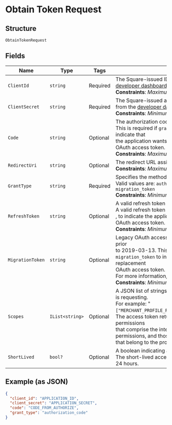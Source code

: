 
# Obtain Token Request

## Structure

`ObtainTokenRequest`

## Fields

| Name | Type | Tags | Description |
|  --- | --- | --- | --- |
| `ClientId` | `string` | Required | The Square-issued ID of your application, available from the<br>[developer dashboard](https://developer.squareup.com/apps).<br>**Constraints**: *Maximum Length*: `191` |
| `ClientSecret` | `string` | Required | The Square-issued application secret for your application, available<br>from the [developer dashboard](https://developer.squareup.com/apps).<br>**Constraints**: *Minimum Length*: `2`, *Maximum Length*: `1024` |
| `Code` | `string` | Optional | The authorization code to exchange.<br>This is required if `grant_type` is set to `authorization_code`, to indicate that<br>the application wants to exchange an authorization code for an OAuth access token.<br>**Constraints**: *Maximum Length*: `191` |
| `RedirectUri` | `string` | Optional | The redirect URL assigned in the [developer dashboard](https://developer.squareup.com/apps).<br>**Constraints**: *Maximum Length*: `2048` |
| `GrantType` | `string` | Required | Specifies the method to request an OAuth access token.<br>Valid values are: `authorization_code`, `refresh_token`, and `migration_token`<br>**Constraints**: *Minimum Length*: `10`, *Maximum Length*: `20` |
| `RefreshToken` | `string` | Optional | A valid refresh token for generating a new OAuth access token.<br>A valid refresh token is required if `grant_type` is set to `refresh_token` , to indicate the application wants a replacement for an expired OAuth access token.<br>**Constraints**: *Minimum Length*: `2`, *Maximum Length*: `1024` |
| `MigrationToken` | `string` | Optional | Legacy OAuth access token obtained using a Connect API version prior<br>to 2019-03-13. This parameter is required if `grant_type` is set to<br>`migration_token` to indicate that the application wants to get a replacement<br>OAuth access token. The response also returns a refresh token.<br>For more information, see [Migrate to Using Refresh Tokens](https://developer.squareup.com/docs/oauth-api/migrate-to-refresh-tokens).<br>**Constraints**: *Minimum Length*: `2`, *Maximum Length*: `1024` |
| `Scopes` | `IList<string>` | Optional | A JSON list of strings representing the permissions the application is requesting.<br>For example: "`["MERCHANT_PROFILE_READ","PAYMENTS_READ","BANK_ACCOUNTS_READ"]`"<br>The access token returned in the response is granted the permissions<br>that comprise the intersection between the requested list of permissions, and those<br>that belong to the provided refresh token. |
| `ShortLived` | `bool?` | Optional | A boolean indicating a request for a short-lived access token.<br>The short-lived access token returned in the response will expire in 24 hours. |

## Example (as JSON)

```json
{
  "client_id": "APPLICATION_ID",
  "client_secret": "APPLICATION_SECRET",
  "code": "CODE_FROM_AUTHORIZE",
  "grant_type": "authorization_code"
}
```

